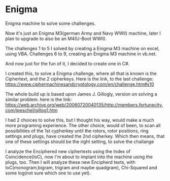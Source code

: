 # Enigma
Enigma machine to solve some challenges.

Now it's just an Enigma M3(german Army and Navy WWII) machine, later I plan to upgrade to also be an M4(U-Boot WWII).

The challenges 1 to 5 I solved by creating a Enigma M3 machine on excel, using VBA.
Challenges 6 to 9, creating an Enigma M3 machine in vb.net.

And now just for the fun of it, I decided to create one in C#.

I created this, to solve a Enigma challenge, where all that is known is the Ciphertext, and the 2 cipherkeys.
Here is the link, to the last challenge: https://www.ciphermachinesandcryptology.com/en/challenge.htm#s10

The whole build up is based upon James J. Gillogly, version on solving a similar problem.
here is the link: https://web.archive.org/web/20060720040135/http://members.fortunecity.com/jpeschel/gillog1.htm

I had 2 choices to solve this, but I thought his way, would make a much more programing experience.
The other choice, would of been, to scan all possibilities of the 1st cypherkey
until the rotors, rotor positions, ring settings and plugs, have created the 2nd cipherkey.
Which then means, that one of these settings should be the right setting, to solve the challange

I analyze the Enciphered new ciphertexts using the Index of Coincidence(IoC), now I'm about to implant into the machine using the plugs, too.
Then I will analyze these new Encipherd texts, with IoC(monogram,bigram, trigram and maybe quadgram), Chi-Squared and some log(not sure which one to use yet).
